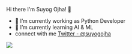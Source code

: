 Hi there I'm Suyog Ojha! 👋




- 🔭 I’m currently working as Python Developer
- 🌱 I’m currently learning AI & ML
-  connect with me [Twitter - @suyogojha](https://twitter.com/suyogojha1)


<img src="https://github-readme-stats.vercel.app/api?username=suyogojha&&show_icons=true&title_color=ffffff&icon_color=bb2acf&text_color=daf7dc&bg_color=151515">



